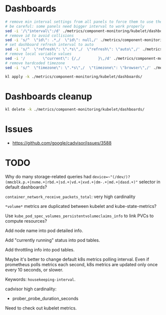 
# Dashboards

```bash
# remove min interval settings from all panels to force them to use the default data source min interval
# be careful: some panels need bigger interval to work properly
sed -i '/\"interval\":/d' ./metrics/component-monitoring/kubelet/dashboards/*.json
# remove id to avoid collisions
sed -i 's/^  \"id\": .*,/  \"id\": null,/' ./metrics/component-monitoring/kubelet/dashboards/*.json
# set dashboard refresh interval to auto
sed -i 's/^  \"refresh\": \".*s\",/  \"refresh\": \"auto\",/' ./metrics/component-monitoring/kubelet/dashboards/*.json
# remove local variable values
sed -i '/        \"current\": {/,/        }\,/d' ./metrics/component-monitoring/kubelet/dashboards/*.json
# remove hardcoded timezone
sed -i 's/^  \"timezone\": \".*s\",/  \"timezone\": \"browser\",/' ./metrics/component-monitoring/kubelet/dashboards/*.json

kl apply -k ./metrics/component-monitoring/kubelet/dashboards/
```

# Dashboards cleanup

```bash
kl delete -k ./metrics/component-monitoring/kubelet/dashboards/
```

# Issues

- https://github.com/google/cadvisor/issues/3588

# TODO

Why do many storage-related queries had `device=~"(/dev/)?(mmcblk.p.+|nvme.+|rbd.+|sd.+|vd.+|xvd.+|dm-.+|md.+|dasd.+)"` selector in default dashboards?

`container_network_receive_packets_total`: very high cardinality

`*volume*` metrics are duplicated between kubelet and kube-state-metrics?

Use `kube_pod_spec_volumes_persistentvolumeclaims_info` to link PVCs to compute resources?

Add node name into pod detailed info.

Add "currently running" status into pod tables.

Add throttling info into pod tables.

Maybe it's better to change default k8s metrics polling interval.
Even if prometheus polls metrics each second,
k8s metrics are updated only once every 10 seconds, or slower.

Keywords: `housekeeping-interval`.

cadvisor high cardinality:
- prober_probe_duration_seconds

Need to check out kubelet metrics.
